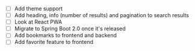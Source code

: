 - [ ] Add theme support
- [ ] Add heading, info (number of results) and pagination to search results
- [ ] Look at React PWA
- [ ] Migrate to Spring Boot 2.0 once it's released
- [ ] Add bookmarks to frontend and backend
- [ ] Add favorite feature to frontend